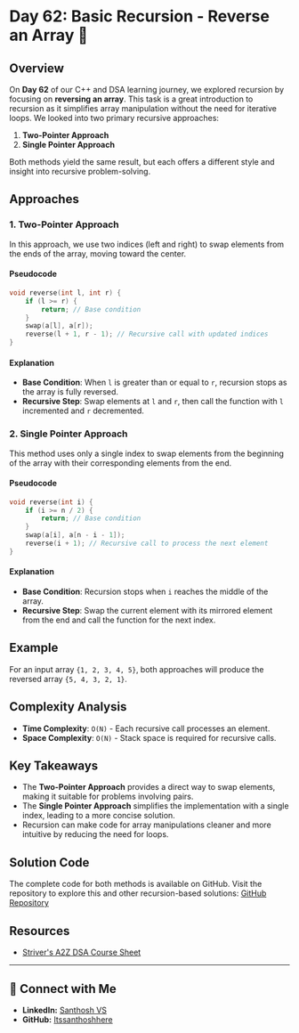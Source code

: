 # Day 62: Basic Recursion - Reverse an Array 🚀

## Overview
On **Day 62** of our C++ and DSA learning journey, we explored recursion by focusing on **reversing an array**. This task is a great introduction to recursion as it simplifies array manipulation without the need for iterative loops. We looked into two primary recursive approaches:
1. **Two-Pointer Approach**
2. **Single Pointer Approach**

Both methods yield the same result, but each offers a different style and insight into recursive problem-solving.

## Approaches

### 1. Two-Pointer Approach
In this approach, we use two indices (left and right) to swap elements from the ends of the array, moving toward the center.

#### Pseudocode
```cpp
void reverse(int l, int r) {
    if (l >= r) {
        return; // Base condition
    }
    swap(a[l], a[r]);
    reverse(l + 1, r - 1); // Recursive call with updated indices
}
```

#### Explanation
- **Base Condition**: When `l` is greater than or equal to `r`, recursion stops as the array is fully reversed.
- **Recursive Step**: Swap elements at `l` and `r`, then call the function with `l` incremented and `r` decremented.

### 2. Single Pointer Approach
This method uses only a single index to swap elements from the beginning of the array with their corresponding elements from the end.

#### Pseudocode
```cpp
void reverse(int i) {
    if (i >= n / 2) {
        return; // Base condition
    }
    swap(a[i], a[n - i - 1]);
    reverse(i + 1); // Recursive call to process the next element
}
```

#### Explanation
- **Base Condition**: Recursion stops when `i` reaches the middle of the array.
- **Recursive Step**: Swap the current element with its mirrored element from the end and call the function for the next index.

## Example
For an input array `{1, 2, 3, 4, 5}`, both approaches will produce the reversed array `{5, 4, 3, 2, 1}`.

## Complexity Analysis
- **Time Complexity**: `O(N)` - Each recursive call processes an element.
- **Space Complexity**: `O(N)` - Stack space is required for recursive calls.

## Key Takeaways
- The **Two-Pointer Approach** provides a direct way to swap elements, making it suitable for problems involving pairs.
- The **Single Pointer Approach** simplifies the implementation with a single index, leading to a more concise solution.
- Recursion can make code for array manipulations cleaner and more intuitive by reducing the need for loops.

## Solution Code
The complete code for both methods is available on GitHub. Visit the repository to explore this and other recursion-based solutions:
[GitHub Repository](https://github.com/Itssanthoshhere/Data-Structures-and-Algorithms/blob/main/C%2B%2B%20with%20DSA-learning-journey/Day62%20-%20Basic%20Recursion%20Problems%20-%20Reverse%20an%20Array/Reverse_an_Array.cpp)

## Resources
- [Striver's A2Z DSA Course Sheet](https://takeuforward.org/strivers-a2z-dsa-course/strivers-a2z-dsa-course-sheet-2)

---

## 🔗 Connect with Me
- **LinkedIn:** [Santhosh VS](https://www.linkedin.com/in/thesanthoshvs/)
- **GitHub:** [Itssanthoshhere](https://github.com/Itssanthoshhere)
